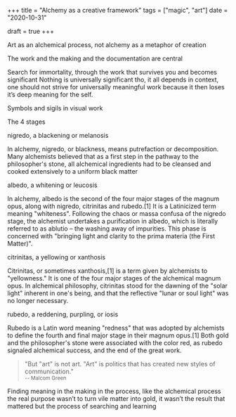 +++
title = "Alchemy as a creative framework"
tags = ["magic", "art"]
date = "2020-10-31"

draft = true
+++

Art as an alchemical process, not alchemy as a metaphor of creation

The work and the making and the documentation are central

Search for immortality, through the work that survives you and becomes significant
Nothing is universally significant tho, it all depends in context, one should not strive for universally meaningful work because it then loses it’s deep meaning for the self.

Symbols and sigils in visual work


The 4 stages

nigredo, a blackening or melanosis

In alchemy, nigredo, or blackness, means putrefaction or decomposition. Many alchemists believed that as a first step in the pathway to the philosopher's stone, all alchemical ingredients had to be cleansed and cooked extensively to a uniform black matter

albedo, a whitening or leucosis

In alchemy, albedo is the second of the four major stages of the magnum opus, along with nigredo, citrinitas and rubedo.[1] It is a Latinicized term meaning "whiteness". Following the chaos or massa confusa of the nigredo stage, the alchemist undertakes a purification in albedo, which is literally referred to as ablutio – the washing away of impurities. This phase is concerned with "bringing light and clarity to the prima materia (the First Matter)".

citrinitas, a yellowing or xanthosis

Citrinitas, or sometimes xanthosis,[1] is a term given by alchemists to "yellowness." It is one of the four major stages of the alchemical magnum opus. In alchemical philosophy, citrinitas stood for the dawning of the "solar light" inherent in one's being, and that the reflective "lunar or soul light" was no longer necessary.

rubedo, a reddening, purpling, or iosis

Rubedo is a Latin word meaning "redness" that was adopted by alchemists to define the fourth and final major stage in their magnum opus.[1] Both gold and the philosopher's stone were associated with the color red, as rubedo signaled alchemical success, and the end of the great work.

> "But "art" is not art. "Art" is politics that has created new styles of communication."  
> <small>-- Malcom Green</small>

Finding meaning in the making in the process, like the alchemical process the real purpose wasn’t to turn vile matter into gold, it wasn’t the result that mattered but the process of searching and learning
